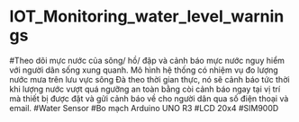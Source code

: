 # IOT_Monitoring_water_level_warnings
#Theo dõi mực nước của sông/ hồ/ đập và cảnh báo mực nước nguy hiểm với người dân sống xung quanh.
Mô hình hệ thống có nhiệm vụ đo lượng nước mưa trên lưu vực sông Đà theo thời gian thực,
nó sẽ cảnh báo tức thời khi lượng nước vượt quá ngưỡng an toàn bằng còi cảnh báo ngay tại vị trí mà thiết bị được đặt 
và gửi cảnh báo về cho người dân qua số điện thoại và email.
#Water Sensor
#Bo mạch Arduino UNO R3
#LCD 20x4
#SIM900D
